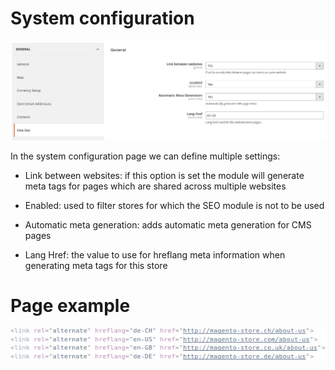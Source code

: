 # System configuration 

![System Configuration](system.jpg?raw=true)

In the system configuration page we can define multiple settings:
- Link between websites: if this option is set the module will generate meta tags for pages which are shared across multiple websites

- Enabled: used to filter stores for which the SEO module is not to be used

- Automatic meta generation: adds automatic meta generation for CMS pages

- Lang Href: the value to use for hreflang meta information when generating meta tags for this store

# Page example

![Cms page example](meta.jpg?raw=true)
